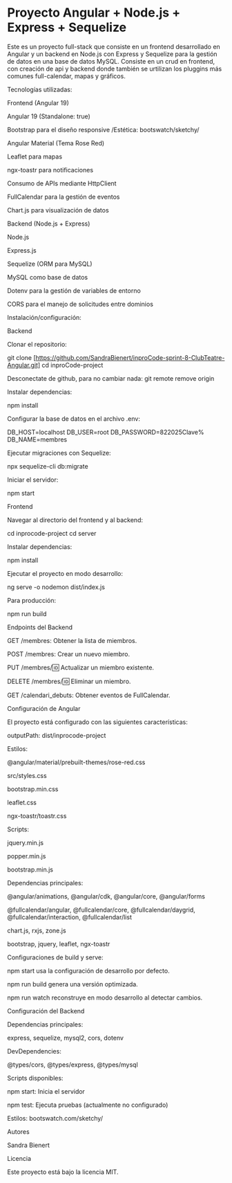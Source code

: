 # Proyecto Angular + Node.js + Express + Sequelize

Este es un proyecto full-stack que consiste en un frontend desarrollado en Angular y un backend en Node.js con Express y Sequelize para la gestión de datos en una base de datos MySQL. 
Consiste en un crud en frontend, con creación de api y backend donde también se urtilizan los pluggins más comunes full-calendar, mapas y gráficos.

Tecnologías utilizadas:

Frontend (Angular 19)

Angular 19 (Standalone: true)

Bootstrap para el diseño responsive /Estética: bootswatch/sketchy/

Angular Material (Tema Rose Red)

Leaflet para mapas

ngx-toastr para notificaciones

Consumo de APIs mediante HttpClient

FullCalendar para la gestión de eventos

Chart.js para visualización de datos

Backend (Node.js + Express)

Node.js

Express.js

Sequelize (ORM para MySQL)

MySQL como base de datos

Dotenv para la gestión de variables de entorno

CORS para el manejo de solicitudes entre dominios

Instalación/configuración:

Backend

Clonar el repositorio:

git clone [https://github.com/SandraBienert/inproCode-sprint-8-ClubTeatre-Angular.git]
cd inproCode-project

Desconectate de github, para no cambiar nada:
git remote remove origin

Instalar dependencias:

npm install

Configurar la base de datos en el archivo .env:

DB_HOST=localhost
DB_USER=root
DB_PASSWORD=822025Clave%
DB_NAME=membres

Ejecutar migraciones con Sequelize:

npx sequelize-cli db:migrate

Iniciar el servidor:

npm start

Frontend

Navegar al directorio del frontend y al backend:

cd inprocode-project
cd server

Instalar dependencias:

npm install

Ejecutar el proyecto en modo desarrollo:

ng serve -o
nodemon dist/index.js

Para producción:

npm run build

Endpoints del Backend

GET /membres: Obtener la lista de miembros.

POST /membres: Crear un nuevo miembro.

PUT /membres/:id: Actualizar un miembro existente.

DELETE /membres/:id: Eliminar un miembro.

GET /calendari_debuts: Obtener eventos de FullCalendar.

Configuración de Angular

El proyecto está configurado con las siguientes características:

outputPath: dist/inprocode-project

Estilos:

@angular/material/prebuilt-themes/rose-red.css

src/styles.css

bootstrap.min.css

leaflet.css

ngx-toastr/toastr.css

Scripts:

jquery.min.js

popper.min.js

bootstrap.min.js

Dependencias principales:

@angular/animations, @angular/cdk, @angular/core, @angular/forms

@fullcalendar/angular, @fullcalendar/core, @fullcalendar/daygrid, @fullcalendar/interaction, @fullcalendar/list

chart.js, rxjs, zone.js

bootstrap, jquery, leaflet, ngx-toastr

Configuraciones de build y serve:

npm start usa la configuración de desarrollo por defecto.

npm run build genera una versión optimizada.

npm run watch reconstruye en modo desarrollo al detectar cambios.

Configuración del Backend

Dependencias principales:

express, sequelize, mysql2, cors, dotenv

DevDependencies:

@types/cors, @types/express, @types/mysql

Scripts disponibles:

npm start: Inicia el servidor

npm test: Ejecuta pruebas (actualmente no configurado)

Estilos:
bootswatch.com/sketchy/

Autores

Sandra Bienert

Licencia

Este proyecto está bajo la licencia MIT.
